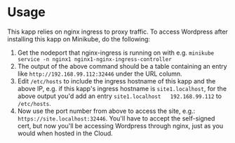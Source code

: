 # Usage
This kapp relies on nginx ingress to proxy traffic. To access Wordpress after installing this kapp on Minikube, do the following:

  1. Get the nodeport that nginx-ingress is running on with e.g. `minikube service -n nginx1 nginx1-nginx-ingress-controller`
  1. The output of the above command should be a table containing an entry like `http://192.168.99.112:32446` under the URL column.
  1. Edit `/etc/hosts` to include the ingress hostname of this kapp and the above IP, e.g. if this kapp's ingress hostname is `site1.localhost`, for the above output you'd add an entry `site1.localhost   192.168.99.112` to `/etc/hosts`.
  1. Now use the port number from above to access the site, e.g.: `https://site.localhost:32446`. You'll have to accept the self-signed cert, but now you'll be accessing Wordpress through nginx, just as you would when hosted in the Cloud.
  